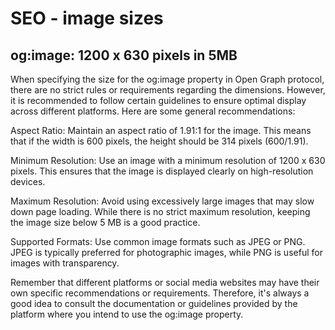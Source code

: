 # SEO - image sizes

## og:image: 1200 x 630 pixels in 5MB

When specifying the size for the og:image property in Open Graph protocol, there are no strict rules or requirements regarding the dimensions. However, it is recommended to follow certain guidelines to ensure optimal display across different platforms. Here are some general recommendations:

Aspect Ratio: Maintain an aspect ratio of 1.91:1 for the image. This means that if the width is 600 pixels, the height should be 314 pixels (600/1.91).

Minimum Resolution: Use an image with a minimum resolution of 1200 x 630 pixels. This ensures that the image is displayed clearly on high-resolution devices.

Maximum Resolution: Avoid using excessively large images that may slow down page loading. While there is no strict maximum resolution, keeping the image size below 5 MB is a good practice.

Supported Formats: Use common image formats such as JPEG or PNG. JPEG is typically preferred for photographic images, while PNG is useful for images with transparency.

Remember that different platforms or social media websites may have their own specific recommendations or requirements. Therefore, it's always a good idea to consult the documentation or guidelines provided by the platform where you intend to use the og:image property.
